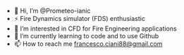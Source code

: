 - 👋 Hi, I’m @Prometeo-ianic
- ⚡ Fire Dynamics simulator (FDS) enthusiastic
- 👀 I’m interested in CFD for Fire Engineering applications
- 🌱 I’m currently learning to code and to use Github
- 📫 How to reach me francesco.ciani88@gmail.com


